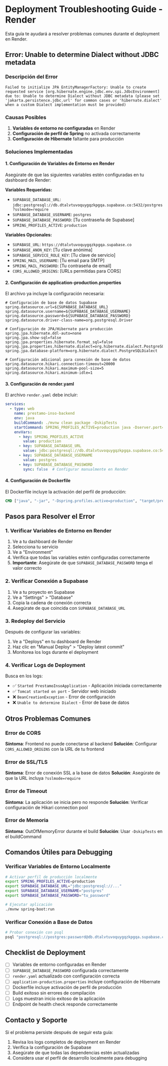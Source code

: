 # Deployment Troubleshooting Guide - Render

Esta guía te ayudará a resolver problemas comunes durante el deployment en Render.

## Error: Unable to determine Dialect without JDBC metadata

### Descripción del Error
```
Failed to initialize JPA EntityManagerFactory: Unable to create requested service [org.hibernate.engine.jdbc.env.spi.JdbcEnvironment] due to: Unable to determine Dialect without JDBC metadata (please set 'jakarta.persistence.jdbc.url' for common cases or 'hibernate.dialect' when a custom Dialect implementation must be provided)
```

### Causas Posibles
1. **Variables de entorno no configuradas** en Render
2. **Configuración de perfil de Spring** no activada correctamente
3. **Configuración de Hibernate** faltante para producción

### Soluciones Implementadas

#### 1. Configuración de Variables de Entorno en Render
Asegúrate de que las siguientes variables estén configuradas en tu dashboard de Render:

**Variables Requeridas:**
- `SUPABASE_DATABASE_URL`: `jdbc:postgresql://db.dtalvtuvoquygqzkpgqa.supabase.co:5432/postgres?sslmode=require`
- `SUPABASE_DATABASE_USERNAME`: `postgres`
- `SUPABASE_DATABASE_PASSWORD`: [Tu contraseña de Supabase]
- `SPRING_PROFILES_ACTIVE`: `production`

**Variables Opcionales:**
- `SUPABASE_URL`: `https://dtalvtuvoquygqzkpgqa.supabase.co`
- `SUPABASE_ANON_KEY`: [Tu clave anónima]
- `SUPABASE_SERVICE_ROLE_KEY`: [Tu clave de servicio]
- `SPRING_MAIL_USERNAME`: [Tu email para SMTP]
- `SPRING_MAIL_PASSWORD`: [Tu contraseña de email]
- `CORS_ALLOWED_ORIGINS`: [URLs permitidas para CORS]

#### 2. Configuración de application-production.properties
El archivo ya incluye la configuración necesaria:

```properties
# Configuración de base de datos Supabase
spring.datasource.url=${SUPABASE_DATABASE_URL}
spring.datasource.username=${SUPABASE_DATABASE_USERNAME}
spring.datasource.password=${SUPABASE_DATABASE_PASSWORD}
spring.datasource.driver-class-name=org.postgresql.Driver

# Configuración de JPA/Hibernate para producción
spring.jpa.hibernate.ddl-auto=none
spring.jpa.show-sql=false
spring.jpa.properties.hibernate.format_sql=false
spring.jpa.properties.hibernate.dialect=org.hibernate.dialect.PostgreSQLDialect
spring.jpa.database-platform=org.hibernate.dialect.PostgreSQLDialect

# Configuración adicional para conexión de base de datos
spring.datasource.hikari.connection-timeout=20000
spring.datasource.hikari.maximum-pool-size=5
spring.datasource.hikari.minimum-idle=1
```

#### 3. Configuración de render.yaml
El archivo `render.yaml` debe incluir:

```yaml
services:
  - type: web
    name: prestamo-inso-backend
    env: java
    buildCommand: ./mvnw clean package -DskipTests
    startCommand: SPRING_PROFILES_ACTIVE=production java -Dserver.port=$PORT -jar target/prestamo-inso-0.0.1-SNAPSHOT.jar
    envVars:
      - key: SPRING_PROFILES_ACTIVE
        value: production
      - key: SUPABASE_DATABASE_URL
        value: jdbc:postgresql://db.dtalvtuvoquygqzkpgqa.supabase.co:5432/postgres?sslmode=require
      - key: SUPABASE_DATABASE_USERNAME
        value: postgres
      - key: SUPABASE_DATABASE_PASSWORD
        sync: false  # Configurar manualmente en Render
```

#### 4. Configuración de Dockerfile
El Dockerfile incluye la activación del perfil de producción:

```dockerfile
CMD ["java", "-jar", "-Dspring.profiles.active=production", "target/prestamo-inso-0.0.1-SNAPSHOT.jar"]
```

## Pasos para Resolver el Error

### 1. Verificar Variables de Entorno en Render
1. Ve a tu dashboard de Render
2. Selecciona tu servicio
3. Ve a "Environment"
4. Verifica que todas las variables estén configuradas correctamente
5. **Importante**: Asegúrate de que `SUPABASE_DATABASE_PASSWORD` tenga el valor correcto

### 2. Verificar Conexión a Supabase
1. Ve a tu proyecto en Supabase
2. Ve a "Settings" > "Database"
3. Copia la cadena de conexión correcta
4. Asegúrate de que coincida con `SUPABASE_DATABASE_URL`

### 3. Redeploy del Servicio
Después de configurar las variables:
1. Ve a "Deploys" en tu dashboard de Render
2. Haz clic en "Manual Deploy" > "Deploy latest commit"
3. Monitorea los logs durante el deployment

### 4. Verificar Logs de Deployment
Busca en los logs:
- ✅ `Started PrestamoInsoApplication` - Aplicación iniciada correctamente
- ✅ `Tomcat started on port` - Servidor web iniciado
- ❌ `BeanCreationException` - Error de configuración
- ❌ `Unable to determine Dialect` - Error de base de datos

## Otros Problemas Comunes

### Error de CORS
**Síntoma**: Frontend no puede conectarse al backend
**Solución**: Configurar `CORS_ALLOWED_ORIGINS` con la URL de tu frontend

### Error de SSL/TLS
**Síntoma**: Error de conexión SSL a la base de datos
**Solución**: Asegúrate de que la URL incluya `?sslmode=require`

### Error de Timeout
**Síntoma**: La aplicación se inicia pero no responde
**Solución**: Verificar configuración de Hikari connection pool

### Error de Memoria
**Síntoma**: OutOfMemoryError durante el build
**Solución**: Usar `-DskipTests` en el buildCommand

## Comandos Útiles para Debugging

### Verificar Variables de Entorno Localmente
```bash
# Activar perfil de producción localmente
export SPRING_PROFILES_ACTIVE=production
export SUPABASE_DATABASE_URL="jdbc:postgresql://..."
export SUPABASE_DATABASE_USERNAME="postgres"
export SUPABASE_DATABASE_PASSWORD="tu_password"

# Ejecutar aplicación
./mvnw spring-boot:run
```

### Verificar Conexión a Base de Datos
```bash
# Probar conexión con psql
psql "postgresql://postgres:password@db.dtalvtuvoquygqzkpgqa.supabase.co:5432/postgres?sslmode=require"
```

## Checklist de Deployment

- [ ] Variables de entorno configuradas en Render
- [ ] `SUPABASE_DATABASE_PASSWORD` configurada correctamente
- [ ] `render.yaml` actualizado con configuración correcta
- [ ] `application-production.properties` incluye configuración de Hibernate
- [ ] Dockerfile incluye activación de perfil de producción
- [ ] Build exitoso sin errores de compilación
- [ ] Logs muestran inicio exitoso de la aplicación
- [ ] Endpoint de health check responde correctamente

## Contacto y Soporte

Si el problema persiste después de seguir esta guía:
1. Revisa los logs completos de deployment en Render
2. Verifica la configuración de Supabase
3. Asegúrate de que todas las dependencias estén actualizadas
4. Considera usar el perfil de desarrollo localmente para debugging